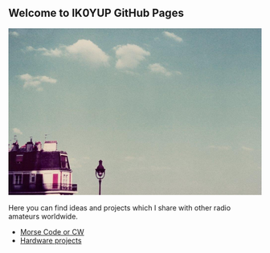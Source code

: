 ## Welcome to IK0YUP GitHub Pages

![The Stones of the Sky](images/the_stones_of_the_sky.jpg)

Here you can find ideas and projects which I share with other radio amateurs worldwide.  


 * [Morse Code or CW](CW/)
 * [Hardware projects](projects/)




